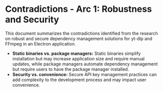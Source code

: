 # Contradictions - Arc 1: Robustness and Security

This document summarizes the contradictions identified from the research on robust and secure dependency management solutions for yt-dlp and FFmpeg in an Electron application.

*   **Static binaries vs. package managers:** Static binaries simplify installation but may increase application size and require manual updates, while package managers automate dependency management but require users to have the package manager installed.
*   **Security vs. convenience:** Secure API key management practices can add complexity to the development process and may impact user convenience.
